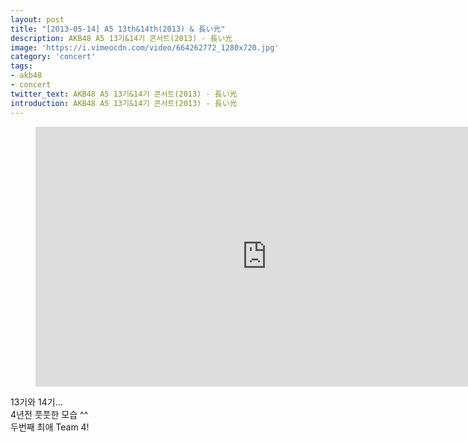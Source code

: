 ```yaml
---
layout: post
title: "[2013-05-14] A5 13th&14th(2013) & 長い光"
description: AKB48 A5 13기&14기 콘서트(2013) - 長い光
image: 'https://i.vimeocdn.com/video/664262772_1280x720.jpg'
category: 'concert'
tags:
- akb48
- concert
twitter_text: AKB48 A5 13기&14기 콘서트(2013) - 長い光
introduction: AKB48 A5 13기&14기 콘서트(2013) - 長い光
---
```

<figure class="video_container">
<iframe width="740" height="416" src="http://serviceapi.nmv.naver.com/flash/convertIframeTag.nhn?vid=2A6E77F2C795E340F8F6C086E590D3D41C63&outKey=V1227059459ee331d882a646d3a437e9f36eb108185aa22139afe646d3a437e9f36eb" frameborder="no" scrolling="no"></iframe>
</figure>

13기와 14기...<br>
4년전 풋풋한 모습 ^^<br>
두번째 최애 Team 4! <br> 
